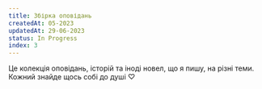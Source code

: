 ```yaml
---
title: Збірка оповідань
createdAt: 05-2023
updatedAt: 29-06-2023
status: In Progress
index: 3
---
```


Це колекція оповідань, історій та іноді новел, що я пишу, на різні теми. Кожний знайде щось собі до душі ♡
